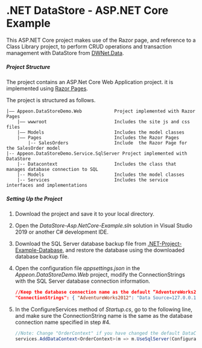 ﻿# .NET DataStore - ASP.NET Core Example

This ASP.NET Core project makes use of the Razor page, and reference to a Class Library project, to perform CRUD operations and transaction management with DataStore from [DWNet.Data](https://www.nuget.org/packages/DWNet.Data/). 

##### Project Structure

The project contains an ASP.Net Core Web Application project. it is implemented using [Razor Pages](https://docs.microsoft.com/aspnet/core/razor-pages/?view=aspnetcore-3.1&tabs=visual-studio). 

The project is structured as follows.

```
|—— Appeon.DataStoreDemo.Web			Project implemented with Razor Pages
	|—— wwwroot							Includes the site js and css files
	|—— Models							Includes the model classes
	|—— Pages							Includes the Razor Pages
    	|-- SalesOrders					Include  the Razor Page for the SalesOrder model
|-- Appeon.DataStoreDemo.Service.SqlServer Project implemented with DataStore
    |-- Datacontext         			Includes the class that manages database connection to SQL 
    |-- Models							Includes the model classes
    |-- Services						Includes the service interfaces and implementations
```
##### Setting Up the Project

1. Download the project and save it to your local directory. 

2. Open the *DataStore-Asp.NetCore-Example.sln* solution in Visual Studio 2019 or another C# development IDE.

3. Download the SQL Server database backup file from [.NET-Project-Example-Database](https://github.com/Appeon/.NET-Project-Example-Database), and restore the database using the downloaded database backup file.

4. Open the configuration file *appsettings.json* in the *Appeon.DataStoreDemo.Web* project, modify the ConnectionStrings with the SQL Server database connection information. 

   ```json
   //Keep the database connection name as the default “AdventureWorks2012” or change it to a name you prefer to use, and change the Data Source, User ID, Password and Initial Catalog according to the actual settings
   "ConnectionStrings": { "AdventureWorks2012": "Data Source=127.0.0.1; Initial Catalog=AdventureWorks; Integrated Security=False; User ID=sa; Password=123456; Pooling=True; Min Pool Size=0; Max Pool Size=100; ApplicationIntent=ReadWrite" } 
   ```

5. In the ConfigureServices method of *Startup.cs*, go to the following line, and make sure the ConnectionString name is the same as the database connection name specified in step #4.

   ```C#
   //Note: Change "OrderContext" if you have changed the default DataContext file name; change the "AdventureWorks" if you have changed the database connection name in appsettings.json 
   services.AddDataContext<OrderContext>(m => m.UseSqlServer(Configuration["ConnectionStrings:AdventureWorks2012"])); 
   ```

